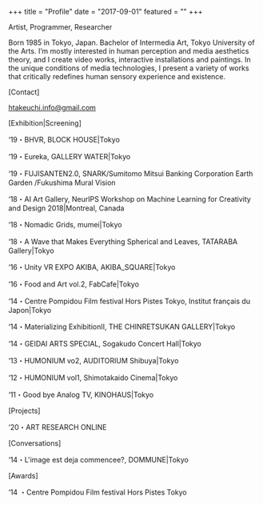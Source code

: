 +++
title = "Profile"
date = "2017-09-01"
featured = ""
+++

Artist, Programmer, Researcher

Born 1985 in Tokyo, Japan. Bachelor of Intermedia Art, Tokyo University of the Arts.
I’m mostly interested in human perception and media aesthetics theory,
and I create video works, interactive installations and paintings.
In the unique conditions of media technologies, I present a variety of works that critically redefines human sensory experience and existence.


[Contact]

htakeuchi.info@gmail.com


[Exhibition|Screening]

‘19・BHVR, BLOCK HOUSE|Tokyo

‘19・Eureka, GALLERY WATER|Tokyo

‘19・FUJISANTEN2.0, SNARK/Sumitomo Mitsui Banking Corporation Earth Garden /Fukushima Mural Vision

‘18・AI Art Gallery, NeurIPS Workshop on Machine Learning for Creativity and Design 2018|Montreal, Canada

‘18・Nomadic Grids, mumei|Tokyo

‘18・A Wave that Makes Everything Spherical and Leaves, TATARABA Gallery|Tokyo

‘16・Unity VR EXPO AKIBA, AKIBA_SQUARE|Tokyo

‘16・Food and Art vol.2, FabCafe|Tokyo

‘14・Centre Pompidou Film festival Hors Pistes Tokyo, Institut français du Japon|Tokyo

‘14・Materializing ExhibitionⅡ, THE CHINRETSUKAN GALLERY|Tokyo

‘14・GEIDAI ARTS SPECIAL, Sogakudo Concert Hall|Tokyo

‘13・HUMONIUM vo2, AUDITORIUM Shibuya|Tokyo

‘12・HUMONIUM vol1, Shimotakaido Cinema|Tokyo

‘11・Good bye Analog TV, KINOHAUS|Tokyo　

[Projects]

‘20・ART RESEARCH ONLINE

[Conversations]

‘14・L'image est deja commencee?, DOMMUNE|Tokyo　

[Awards]

‘14 ・Centre Pompidou Film festival Hors Pistes Tokyo
